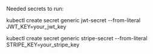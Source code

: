 Needed secrets to run:

kubectl create secret generic jwt-secret --from-literal JWT_KEY=your_jwt_key

kubectl create secret generic stripe-secret --from-literal STRIPE_KEY=your_stripe_key
